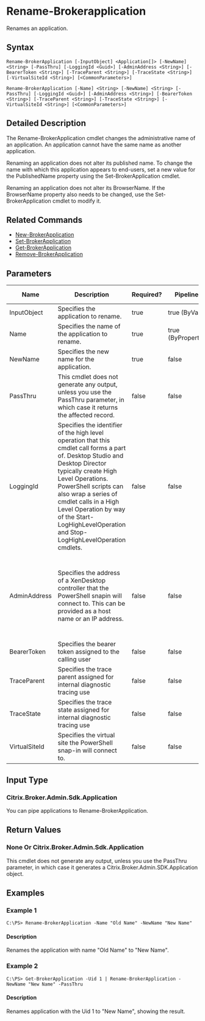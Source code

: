 ﻿
# Rename-Brokerapplication
Renames an application.
## Syntax

```
Rename-BrokerApplication [-InputObject] <Application[]> [-NewName] <String> [-PassThru] [-LoggingId <Guid>] [-AdminAddress <String>] [-BearerToken <String>] [-TraceParent <String>] [-TraceState <String>] [-VirtualSiteId <String>] [<CommonParameters>]  
  
Rename-BrokerApplication [-Name] <String> [-NewName] <String> [-PassThru] [-LoggingId <Guid>] [-AdminAddress <String>] [-BearerToken <String>] [-TraceParent <String>] [-TraceState <String>] [-VirtualSiteId <String>] [<CommonParameters>]
```

## Detailed Description
The Rename-BrokerApplication cmdlet changes the administrative name of an application. An application cannot have the same name as another application.

Renaming an application does not alter its published name. To change the name with which this application appears to end-users, set a new value for the PublishedName property using the Set-BrokerApplication cmdlet.

Renaming an application does not alter its BrowserName. If the BrowserName property also needs to be changed, use the Set-BrokerApplication cmdlet to modify it.


## Related Commands

* [New-BrokerApplication](../New-BrokerApplication/)
* [Set-BrokerApplication](../Set-BrokerApplication/)
* [Get-BrokerApplication](../Get-BrokerApplication/)
* [Remove-BrokerApplication](../Remove-BrokerApplication/)
## Parameters
| Name   | Description | Required? | Pipeline Input | Default Value |
| --- | --- | --- | --- | --- |
| InputObject | Specifies the application to rename. | true | true (ByValue) | null |
| Name | Specifies the name of the application to rename. | true | true (ByPropertyName) | null |
| NewName | Specifies the new name for the application. | true | false |  |
| PassThru | This cmdlet does not generate any output, unless you use the PassThru parameter, in which case it returns the affected record. | false | false | False |
| LoggingId | Specifies the identifier of the high level operation that this cmdlet call forms a part of. Desktop Studio and Desktop Director typically create High Level Operations. PowerShell scripts can also wrap a series of cmdlet calls in a High Level Operation by way of the Start-LogHighLevelOperation and Stop-LogHighLevelOperation cmdlets. | false | false |  |
| AdminAddress | Specifies the address of a XenDesktop controller that the PowerShell snapin will connect to. This can be provided as a host name or an IP address. | false | false | Localhost. Once a value is provided by any cmdlet, this value will become the default. |
| BearerToken | Specifies the bearer token assigned to the calling user | false | false |  |
| TraceParent | Specifies the trace parent assigned for internal diagnostic tracing use | false | false |  |
| TraceState | Specifies the trace state assigned for internal diagnostic tracing use | false | false |  |
| VirtualSiteId | Specifies the virtual site the PowerShell snap-in will connect to. | false | false |  |

## Input Type

### Citrix.Broker.Admin.Sdk.Application
You can pipe applications to Rename-BrokerApplication.
## Return Values

### None Or Citrix.Broker.Admin.Sdk.Application
This cmdlet does not generate any output, unless you use the PassThru parameter, in which case it generates a Citrix.Broker.Admin.SDK.Application object.
## Examples

### Example 1

```
C:\PS> Rename-BrokerApplication -Name "Old Name" -NewName "New Name"
```

#### Description
Renames the application with name "Old Name" to "New Name".
### Example 2

```
C:\PS> Get-BrokerApplication -Uid 1 | Rename-BrokerApplication -NewName "New Name" -PassThru
```

#### Description
Renames application with the Uid 1 to "New Name", showing the result.
